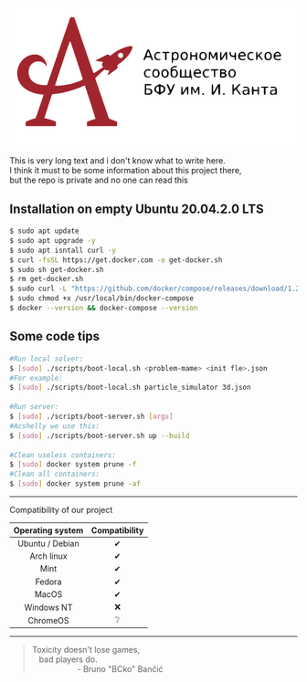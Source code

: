 <p align="center"><a href="https://astromodel.ru"><img alt="Astromodel" src="./configurator/static/images/logo.svg"></a></p>

This is very long text and i don't know what to write here. <br>
I think it must to be some information about this project there, <br>
but the repo is private and no one can read this <br>

## Installation on empty Ubuntu 20.04.2.0 LTS ##

```bash
$ sudo apt update
$ sudo apt upgrade -y
$ sudo apt isntall curl -y
$ curl -fsSL https://get.docker.com -o get-docker.sh
$ sudo sh get-docker.sh
$ rm get-docker.sh
$ sudo curl -L "https://github.com/docker/compose/releases/download/1.29.2/docker-compose-$(uname -s)-$(uname -m)" -o /usr/local/bin/docker-compose
$ sudo chmod +x /usr/local/bin/docker-compose
$ docker --version && docker-compose --version
```

## Some code tips ##

```bash
#Run local solver:
$ [sudo] ./scripts/boot-local.sh <problem-mame> <init fle>.json
#For example:
$ [sudo] ./scripts/boot-local.sh particle_simulator 3d.json

#Run server:
$ [sudo] ./scripts/boot-server.sh [args]
#Acshelly we use this:
$ [sudo] ./scripts/boot-server.sh up --build

#Clean useless containers:
$ [sudo] docker system prune -f
#Clean all containers:
$ [sudo] docker system prune -af
```


-----------------------------------------

Compatibility of our project

| **Operating system** | **Compatibility** |
|:--------------------:|:-----------------:|
|    Ubuntu / Debian   |          ✔       |
|      Arch linux      |          ✔       |
|         Mint         |          ✔       |
|        Fedora        |          ✔       |
|         MacOS        |          ✔       |
|      Windows NT      |          ❌       |
|       ChromeOS       |          ❔       |

-----------------------------------------

> Toxicity doesn't lose games, <br>
> &nbsp;&nbsp;&nbsp;bad players do. <br>
> &nbsp;&nbsp;&nbsp;&nbsp;&nbsp;&nbsp;&nbsp;&nbsp;&nbsp;&nbsp;&nbsp;&nbsp;&nbsp;&nbsp;&nbsp;&nbsp;&nbsp;&nbsp;&nbsp;&nbsp;\- Bruno "BCko" Bančić

